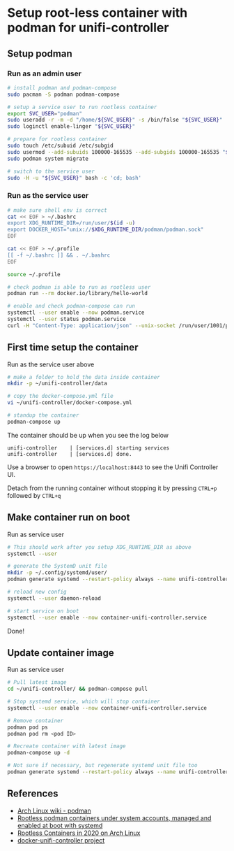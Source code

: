 # Setup root-less container with podman for unifi-controller

## Setup podman

### Run as an admin user

```bash
# install podman and podman-compose
sudo pacman -S podman podman-compose

# setup a service user to run rootless container
export SVC_USER="podman"
sudo useradd -r -m -d "/home/${SVC_USER}" -s /bin/false "${SVC_USER}"  # change to /bin/bash if you want a shell
sudo loginctl enable-linger "${SVC_USER}"

# prepare for rootless container
sudo touch /etc/subuid /etc/subgid
sudo usermod --add-subuids 100000-165535 --add-subgids 100000-165535 "${SVC_USER}"
sudo podman system migrate

# switch to the service user 
sudo -H -u "${SVC_USER}" bash -c 'cd; bash'
```

### Run as the service user

```bash
# make sure shell env is correct
cat << EOF > ~/.bashrc
export XDG_RUNTIME_DIR=/run/user/$(id -u)
export DOCKER_HOST="unix://$XDG_RUNTIME_DIR/podman/podman.sock"
EOF

cat << EOF > ~/.profile
[[ -f ~/.bashrc ]] && . ~/.bashrc
EOF

source ~/.profile

# check podman is able to run as rootless user
podman run --rm docker.io/library/hello-world

# enable and check podman-compose can run
systemctl --user enable --now podman.service
systemctl --user status podman.service
curl -H "Content-Type: application/json" --unix-socket /run/user/1001/podman/podman.sock http://localhost/_ping  # print OK
```

## First time setup the container

Run as the service user above

```bash
# make a folder to hold the data inside container
mkdir -p ~/unifi-controller/data

# copy the docker-compose.yml file
vi ~/unifi-controller/docker-compose.yml

# standup the container
podman-compose up
```

The container should be up when you see the log below

```
unifi-controller    | [services.d] starting services
unifi-controller    | [services.d] done.
```

Use a browser to open `https://localhost:8443` to see the Unifi Controller UI.

Detach from the running container without stopping it by pressing `CTRL+p` followed by `CTRL+q`

## Make container run on boot

Run as service user 

```bash
# This should work after you setup XDG_RUNTIME_DIR as above
systemctl --user

# generate the SystemD unit file
mkdir -p ~/.config/systemd/user/
podman generate systemd --restart-policy always --name unifi-controller > ~/.config/systemd/user/container-unifi-controller.services

# reload new config
systemctl --user daemon-reload

# start service on boot
systemctl --user enable --now container-unifi-controller.service
```

Done!

## Update container image

Run as service user

```bash
# Pull latest image
cd ~/unifi-controller/ && podman-compose pull

# Stop systemd service, which will stop container
systemctl --user enable --now container-unifi-controller.service

# Remove container
podman pod ps
podman pod rm <pod ID>

# Recreate container with latest image 
podman-compose up -d

# Not sure if necessary, but regenerate systemd unit file too
podman generate systemd --restart-policy always --name unifi-controller > ~/.config/systemd/user/container-unifi-controller.services

```

## References

* [Arch Linux wiki - podman](https://wiki.archlinux.org/title/Podman)
* [Rootless podman containers under system accounts, managed and enabled at boot with systemd](https://blog.christophersmart.com/2021/02/20/rootless-podman-containers-under-system-accounts-managed-and-enabled-at-boot-with-systemd/)
* [Rootless Containers in 2020 on Arch Linux](https://vadosware.io/post/rootless-containers-in-2020-on-arch-linux/)
* [docker-unifi-controller project](https://github.com/linuxserver/docker-unifi-controller)
